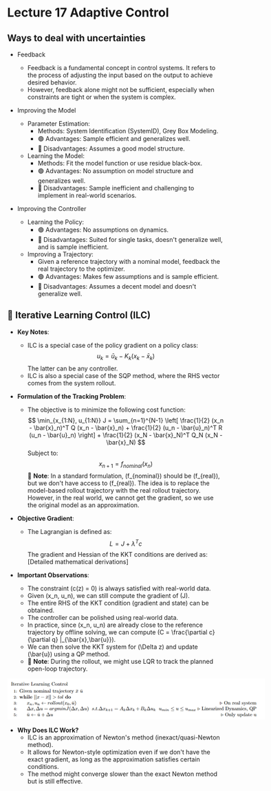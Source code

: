 # Lecture 17 Adaptive Control

## Ways to deal with uncertainties

- Feedback
  - Feedback is a fundamental concept in control systems. It refers to the process of adjusting the input based on the output to achieve desired behavior.
  - However, feedback alone might not be sufficient, especially when constraints are tight or when the system is complex.
- Improving the Model
    - Parameter Estimation:
       - Methods: System Identification (SystemID), Grey Box Modeling.
       - 🟢 Advantages: Sample efficient and generalizes well.
       - 🔴 Disadvantages: Assumes a good model structure.
    - Learning the Model:
       - Methods: Fit the model function or use residue black-box.
       - 🟢 Advantages: No assumption on model structure and generalizes well.
       - 🔴 Disadvantages: Sample inefficient and challenging to implement in real-world scenarios.

- Improving the Controller
    - Learning the Policy:
       - 🟢 Advantages: No assumptions on dynamics.
       - 🔴 Disadvantages: Suited for single tasks, doesn't generalize well, and is sample inefficient.
    - Improving a Trajectory:
       - Given a reference trajectory with a nominal model, feedback the real trajectory to the optimizer.
       - 🟢 Advantages: Makes few assumptions and is sample efficient.
       - 🔴 Disadvantages: Assumes a decent model and doesn't generalize well.

## 🔄 **Iterative Learning Control (ILC)**
- **Key Notes**:
  - ILC is a special case of the policy gradient on a policy class:
    $$
    u_k = \bar{u}_k - K_k(x_k - \bar{x}_k)
    $$
    The latter can be any controller.
  - ILC is also a special case of the SQP method, where the RHS vector comes from the system rollout.

- **Formulation of the Tracking Problem**:
  - The objective is to minimize the following cost function:
    $$
    \min_{x_{1:N}, u_{1:N}} J = \sum_{n=1}^{N-1} \left[ \frac{1}{2} (x_n - \bar{x}_n)^T Q (x_n - \bar{x}_n) + \frac{1}{2} (u_n - \bar{u}_n)^T R (u_n - \bar{u}_n) \right] + \frac{1}{2} (x_N - \bar{x}_N)^T Q_N (x_N - \bar{x}_N)
    $$
    Subject to:
    $$
    x_{n+1} = f_{nominal}(x_n)
    $$
    📝 **Note**: In a standard formulation, \(f_{nominal}\) should be \(f_{real}\), but we don't have access to \(f_{real}\). The idea is to replace the model-based rollout trajectory with the real rollout trajectory. However, in the real world, we cannot get the gradient, so we use the original model as an approximation.

- **Objective Gradient**:
  - The Lagrangian is defined as:
    $$
    L = J + \lambda^T c
    $$
    The gradient and Hessian of the KKT conditions are derived as:
    [Detailed mathematical derivations]

- **Important Observations**:
  - The constraint \(c(z) = 0\) is always satisfied with real-world data.
  - Given \(x_n, u_n\), we can still compute the gradient of \(J\).
  - The entire RHS of the KKT condition (gradient and state) can be obtained.
  - The controller can be polished using real-world data.
  - In practice, since \(x_n, u_n\) are already close to the reference trajectory by offline solving, we can compute \(C = \frac{\partial c}{\partial q} |_{\bar{x},\bar{u}}\).
  - We can then solve the KKT system for \(\Delta z\) and update \(\bar{u}\) using a QP method.
  - 📝 **Note**: During the rollout, we might use LQR to track the planned open-loop trajectory.

<div style="text-align: center;">
    <img src="figs/iterativeLearningControl.png" style="max-width: 600px; display: inline-block;">
</div>

- **Why Does ILC Work?**
  - ILC is an approximation of Newton's method (inexact/quasi-Newton method).
  - It allows for Newton-style optimization even if we don't have the exact gradient, as long as the approximation satisfies certain conditions.
  - The method might converge slower than the exact Newton method but is still effective.
